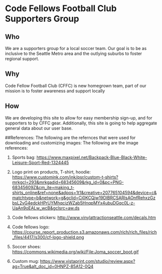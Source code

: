 # Code Fellows Football Club Supporters Group

## Who

We are a supporters group for a local soccer team. Our goal is to be as inclusive to the Seattle Metro area and the outlying suburbs to foster regional support.

## Why

Code Fellow Football Club (CFFC) is new homegrown team, part of our mission is to foster awareness and support locally

## How

We are developing this site to allow for easy membership sign-up, and for supporters to by CFFC gear. Additionally, this site is going to help aggregate general data about our user base.



##References:
The following are the refernces that were used for downloading and customizing images:
The following are the image references:
1.	Sports bag: https://www.maxpixel.net/Backpack-Blue-Black-White-Leisure-Sport-Red-1324445

2.	Logo print on products, T-shirt, hoodie:
 https://www.customink.com/ink/psr/custom-t-shirts?mrkgcl=293&mrkgadid=68345609&rkg_id=0&pc=PNG-68345609Z&cm_ite=making_t-shirts_online&ref=none&adpos=1t1&creative=207765104594&device=c&matchtype=b&network=g&gclid=Cj0KCQjw19DlBRCSARIsAOnfRehxzGzbsL2vG4edckHPrUYMhqcizWZab5HnqpMYx4ubuDGqc0L-z-UaAn9oEALw_wcB&gclsrc=aw.ds

3.	Code fellows stickers:
http://www.vinylattractionseattle.com/decals.htm

4.	Code fellows logo:
https://course_report_production.s3.amazonaws.com/rich/rich_files/rich_files/4417/s300/cf-logo-shield.png

5.	Soccer shoes:
https://commons.wikimedia.org/wiki/File:Joma_soccer_boot.gif

6.	Custom mug: https://www.vistaprint.com/studio/review.aspx?ag=True&alt_doc_id=0HNPZ-85A12-0Q4


